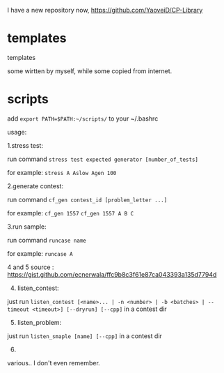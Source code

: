 I have a new repository now, https://github.com/YaoveiD/CP-Library

# templates
templates

some wirtten by myself, while some copied from internet.

# scripts

add `export PATH=$PATH:~/scripts/` to your ~/.bashrc

usage:

1.stress test:

  run command `stress test expected generator [number_of_tests]`
  
  for example:
  `stress A Aslow Agen 100`

2.generate contest:

  run command `cf_gen contest_id [problem_letter ...]`
  
 for example:
  `cf_gen 1557`
  `cf_gen 1557 A B C`

3.run sample:

  run command `runcase name`

for example:
  `runcase A`

4 and 5 source : https://gist.github.com/ecnerwala/ffc9b8c3f61e87ca043393a135d7794d

4. listen_contest:
  
  just run `listen_contest [<name>... | -n <number> | -b <batches> | --timeout <timeout>] [--dryrun] [--cpp]` in a contest dir
  
5. listen_problem:
  
  just run `listen_smaple [name] [--cpp]` in a contest dir
  
6.
  
  various.. I don't even remember.
